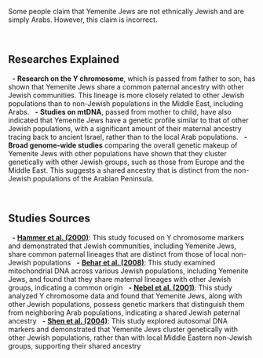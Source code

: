 Some people claim that Yemenite Jews are not ethnically Jewish and are simply Arabs. However, this claim is incorrect.

‎

## Researches Explained
‎ ‎ **-** **Research on the Y chromosome**, which is passed from father to son, has shown that Yemenite Jews share a common paternal ancestry with other Jewish communities. This lineage is more closely related to other Jewish populations than to non-Jewish populations in the Middle East, including Arabs.
‎ ‎ **-** **Studies on mtDNA**, passed from mother to child, have also indicated that Yemenite Jews have a genetic profile similar to that of other Jewish populations, with a significant amount of their maternal ancestry tracing back to ancient Israel, rather than to the local Arab populations.
‎ ‎ **-** **Broad genome-wide studies** comparing the overall genetic makeup of Yemenite Jews with other populations have shown that they cluster genetically with other Jewish groups, such as those from Europe and the Middle East. This suggests a shared ancestry that is distinct from the non-Jewish populations of the Arabian Peninsula.

‎

## Studies Sources
‎ ‎ **-** [**Hammer et al. (2000)**](https://www.pnas.org/content/97/12/6769): This study focused on Y chromosome markers and demonstrated that Jewish communities, including Yemenite Jews, share common paternal lineages that are distinct from those of local non-Jewish populations
‎ ‎ **-** [**Behar et al. (2008)**](https://journals.plos.org/plosone/article?id=10.1371/journal.pone.0002062): This study examined mitochondrial DNA across various Jewish populations, including Yemenite Jews, and found that they share maternal lineages with other Jewish groups, indicating a common origin
‎ ‎ **-** [**Nebel et al. (2001)**](https://www.ncbi.nlm.nih.gov/pmc/articles/PMC1274378/): This study analyzed Y chromosome data and found that Yemenite Jews, along with other Jewish populations, possess genetic markers that distinguish them from neighboring Arab populations, indicating a shared Jewish paternal ancestry
‎ ‎ **-** [**Shen et al. (2004)**](https://www.ncbi.nlm.nih.gov/pmc/articles/PMC1182266/): This study explored autosomal DNA markers and demonstrated that Yemenite Jews cluster genetically with other Jewish populations, rather than with local Middle Eastern non-Jewish groups, supporting their shared ancestry
